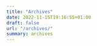 ```yaml
---
title: "Archives"
date: 2022-11-15T19:16:55+01:00
draft: false
url: "/archives/"
summary: archives
---
```


